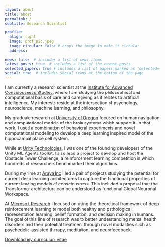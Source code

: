 ```yaml
---
layout: about
title: about
permalink: /
subtitle: Research Scientist

profile:
  align: right
  image: prof_pic.jpeg
  image_circular: false # crops the image to make it circular
  address:

news: false  # includes a list of news items
latest_posts: true  # includes a list of the newest posts
selected_papers: true # includes a list of papers marked as "selected={true}"
social: true  # includes social icons at the bottom of the page
---
```


I am currently a research scientist at the [Institute for Advanced Consciousness Studies](https://advancedconsciousness.org/), where I am studying the philosophical and computational basis of care and caregiving as it relates to artificial intelligence. My interests reside at the intersection of psychology, neuroscience, machine learning, and philosophy.

My graduate research at [University of Oregon](https://www.uoregon.edu/) focused on human navigation and computational models of the brain systems which support it. In that work, I used a combination of behavioral experiments and novel computational modeling to develop a deep learning inspired model of the hippocampal place cell system.

While at [Unity Technologies](https://unity.com/), I was one of the founding developers of the Unity ML Agents toolkit. I also lead a project to develop and host the Obstacle Tower Challenge, a reinforcement learning competition in which hundreds of researchers benchmarked their algorithms.

During my time at [Araya Inc](https://research.araya.org/) I led a pair of projects studying the potential for current deep learning architectures to capture the functional properties of current leading models of consciousness. This included a proposal that the Transformer architecture can be understood as functional Global Neuronal Workspace.

At [Microsoft Research](https://www.microsoft.com/en-us/research/) I focused on using the theoretical framework of deep reinforcement learning to model both healthy and pathological representation learning, belief formation, and decision making in humans. The goal of this line of research was to better understanding mental health disorders and their potential treatment through novel modalities such as psychedelic-assisted therapy, meditation, and neurofeedback.

[Download my curriculum vitae](/assets/pdf/juliani_cv.pdf)
